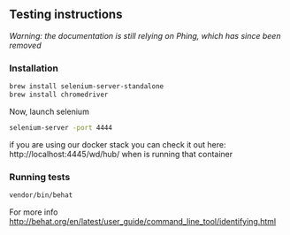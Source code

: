 ## Testing instructions

_Warning: the documentation is still relying on Phing, which has since been removed_

### Installation
```bash
brew install selenium-server-standalone
brew install chromedriver
```
Now, launch selenium
```bash
selenium-server -port 4444
```
if you are using our docker stack you can check it out here: http://localhost:4445/wd/hub/ when is running that container

### Running tests
```bash
vendor/bin/behat
```
For more info http://behat.org/en/latest/user_guide/command_line_tool/identifying.html
